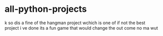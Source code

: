 # all-python-projects
k so dis a fine of the hangman project wchich is one of if not the best project i ve done its a fun game that would change the out come no ma wut 
